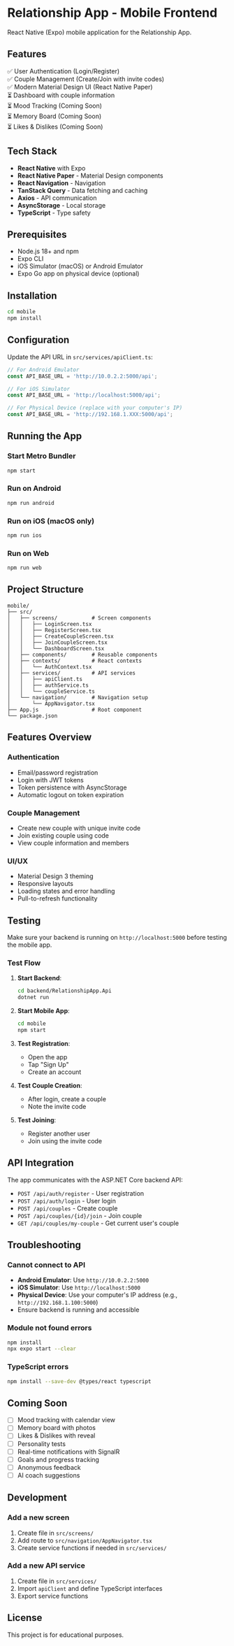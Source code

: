 # Relationship App - Mobile Frontend

React Native (Expo) mobile application for the Relationship App.

## Features

✅ User Authentication (Login/Register)  
✅ Couple Management (Create/Join with invite codes)  
✅ Modern Material Design UI (React Native Paper)  
⏳ Dashboard with couple information  
⏳ Mood Tracking (Coming Soon)  
⏳ Memory Board (Coming Soon)  
⏳ Likes & Dislikes (Coming Soon)  

## Tech Stack

- **React Native** with Expo
- **React Native Paper** - Material Design components
- **React Navigation** - Navigation
- **TanStack Query** - Data fetching and caching
- **Axios** - API communication
- **AsyncStorage** - Local storage
- **TypeScript** - Type safety

## Prerequisites

- Node.js 18+ and npm
- Expo CLI
- iOS Simulator (macOS) or Android Emulator
- Expo Go app on physical device (optional)

## Installation

```bash
cd mobile
npm install
```

## Configuration

Update the API URL in `src/services/apiClient.ts`:

```typescript
// For Android Emulator
const API_BASE_URL = 'http://10.0.2.2:5000/api';

// For iOS Simulator
const API_BASE_URL = 'http://localhost:5000/api';

// For Physical Device (replace with your computer's IP)
const API_BASE_URL = 'http://192.168.1.XXX:5000/api';
```

## Running the App

### Start Metro Bundler

```bash
npm start
```

### Run on Android

```bash
npm run android
```

### Run on iOS (macOS only)

```bash
npm run ios
```

### Run on Web

```bash
npm run web
```

## Project Structure

```
mobile/
├── src/
│   ├── screens/           # Screen components
│   │   ├── LoginScreen.tsx
│   │   ├── RegisterScreen.tsx
│   │   ├── CreateCoupleScreen.tsx
│   │   ├── JoinCoupleScreen.tsx
│   │   └── DashboardScreen.tsx
│   ├── components/        # Reusable components
│   ├── contexts/          # React contexts
│   │   └── AuthContext.tsx
│   ├── services/          # API services
│   │   ├── apiClient.ts
│   │   ├── authService.ts
│   │   └── coupleService.ts
│   └── navigation/        # Navigation setup
│       └── AppNavigator.tsx
├── App.js                 # Root component
└── package.json
```

## Features Overview

### Authentication

- Email/password registration
- Login with JWT tokens
- Token persistence with AsyncStorage
- Automatic logout on token expiration

### Couple Management

- Create new couple with unique invite code
- Join existing couple using code
- View couple information and members

### UI/UX

- Material Design 3 theming
- Responsive layouts
- Loading states and error handling
- Pull-to-refresh functionality

## Testing

Make sure your backend is running on `http://localhost:5000` before testing the mobile app.

### Test Flow

1. **Start Backend**:
   ```bash
   cd backend/RelationshipApp.Api
   dotnet run
   ```

2. **Start Mobile App**:
   ```bash
   cd mobile
   npm start
   ```

3. **Test Registration**:
   - Open the app
   - Tap "Sign Up"
   - Create an account

4. **Test Couple Creation**:
   - After login, create a couple
   - Note the invite code

5. **Test Joining**:
   - Register another user
   - Join using the invite code

## API Integration

The app communicates with the ASP.NET Core backend API:

- `POST /api/auth/register` - User registration
- `POST /api/auth/login` - User login
- `POST /api/couples` - Create couple
- `POST /api/couples/{id}/join` - Join couple
- `GET /api/couples/my-couple` - Get current user's couple

## Troubleshooting

### Cannot connect to API

- **Android Emulator**: Use `http://10.0.2.2:5000`
- **iOS Simulator**: Use `http://localhost:5000`
- **Physical Device**: Use your computer's IP address (e.g., `http://192.168.1.100:5000`)
- Ensure backend is running and accessible

### Module not found errors

```bash
npm install
npx expo start --clear
```

### TypeScript errors

```bash
npm install --save-dev @types/react typescript
```

## Coming Soon

- [ ] Mood tracking with calendar view
- [ ] Memory board with photos
- [ ] Likes & Dislikes with reveal
- [ ] Personality tests
- [ ] Real-time notifications with SignalR
- [ ] Goals and progress tracking
- [ ] Anonymous feedback
- [ ] AI coach suggestions

## Development

### Add a new screen

1. Create file in `src/screens/`
2. Add route to `src/navigation/AppNavigator.tsx`
3. Create service functions if needed in `src/services/`

### Add a new API service

1. Create file in `src/services/`
2. Import `apiClient` and define TypeScript interfaces
3. Export service functions

## License

This project is for educational purposes.
